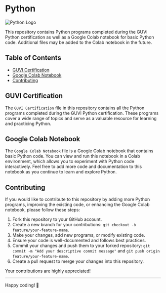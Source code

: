 # Python
![Python Logo](https://www.python.org/static/community_logos/python-logo-generic.svg)

This repository contains Python programs completed during the GUVI Python certification as well as a Google Colab notebook for basic Python code. Additional files may be added to the Colab notebook in the future.

## Table of Contents

- [GUVI Certification](#GUVI-Certification)
- [Google Colab Notebook](#google-colab-notebook)
- [Contributing](#contributing)

## GUVI Certification

The `GUVI Certification` file in this repository contains all the Python programs completed during the GUVI Python certification. These programs cover a wide range of topics and serve as a valuable resource for learning and practicing Python.

## Google Colab Notebook

The `Google Colab Notebook` file is a Google Colab notebook that contains basic Python code. You can view and run this notebook in a Colab environment, which allows you to experiment with Python code interactively. Feel free to add more code and documentation to this notebook as you continue to learn and explore Python.

## Contributing

If you would like to contribute to this repository by adding more Python programs, improving the existing code, or enhancing the Google Colab notebook, please follow these steps:

1. Fork this repository to your GitHub account.
2. Create a new branch for your contributions: `git checkout -b feature/your-feature-name`.
3. Make your changes, add new programs, or modify existing code.
4. Ensure your code is well-documented and follows best practices.
5. Commit your changes and push them to your forked repository: `git commit -m "Add your descriptive commit message"` and `git push origin feature/your-feature-name`.
6. Create a pull request to merge your changes into this repository.

Your contributions are highly appreciated!

---
Happy coding! 🐍
